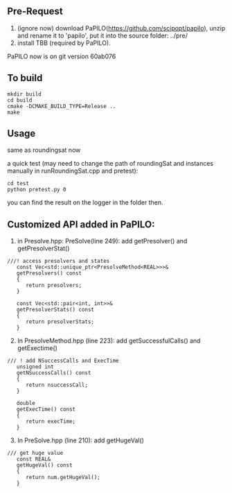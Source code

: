 ## Pre-Request

1. (ignore now) download PaPILO(https://github.com/scipopt/papilo), unzip and rename it to 'papilo', put it into the source folder: ../pre/
2. install TBB (required by PaPILO).

PaPILO now is on git version 60ab076

## To build 

```
mkdir build 
cd build 
cmake -DCMAKE_BUILD_TYPE=Release ..
make
```

## Usage
same as roundingsat now

a quick test (may need to change the path of roundingSat and instances manually in runRoundingSat.cpp and pretest):
```
cd test
python pretest.py 0
```
you can find the result on the logger in the folder then.

## Customized API added in PaPILO:
1. in Presolve.hpp: PreSolve<REAL>(line 249): add getPresolver() and getPresolverStat()
```
///! access presolvers and states
   const Vec<std::unique_ptr<PresolveMethod<REAL>>>&
   getPresolvers() const
   {
      return presolvers;
   }

   const Vec<std::pair<int, int>>&
   getPresolverStats() const
   {
      return presolverStats;
   }
```
2. In PresolveMethod.hpp (line 223): add getSuccessfulCalls() and getExectime()
```
/// ! add NSuccessCalls and ExecTime
   unsigned int
   getNSuccessCalls() const
   {
      return nsuccessCall;
   }

   double
   getExecTime() const
   {
      return execTime;
   }
```
3. In PreSolve.hpp (line 210): add getHugeVal()
```
/// get huge value
   const REAL&
   getHugeVal() const
   {
      return num.getHugeVal();
   }
```